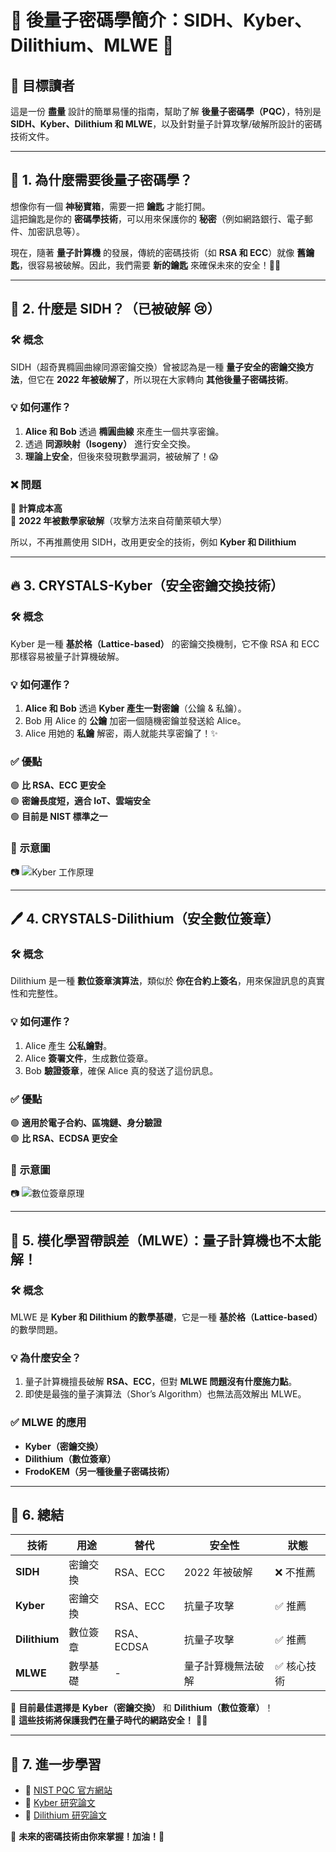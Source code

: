 # 🌟 後量子密碼學簡介：SIDH、Kyber、Dilithium、MLWE 🚀

## 🎯 目標讀者

這是一份 **盡量** 設計的簡單易懂的指南，幫助了解 **後量子密碼學（PQC）**，特別是 **SIDH、Kyber、Dilithium 和 MLWE**，以及針對量子計算攻擊/破解所設計的密碼技術文件。

---

## 🧩 1. 為什麼需要後量子密碼學？

想像你有一個 **神秘寶箱**，需要一把 **鑰匙** 才能打開。  
這把鑰匙是你的 **密碼學技術**，可以用來保護你的 **秘密**（例如網路銀行、電子郵件、加密訊息等）。

現在，隨著 **量子計算機** 的發展，傳統的密碼技術（如 **RSA 和 ECC**）就像 **舊鑰匙**，很容易被破解。因此，我們需要 **新的鑰匙** 來確保未來的安全！🔐✨

---

## 🔑 2. 什麼是 SIDH？（已被破解 😢）

### 🛠️ **概念**

SIDH（超奇異橢圓曲線同源密鑰交換）曾被認為是一種 **量子安全的密鑰交換方法**，但它在 **2022 年被破解了**，所以現在大家轉向 **其他後量子密碼技術**。

### 💡 **如何運作？**

1. **Alice 和 Bob** 透過 **橢圓曲線** 來產生一個共享密鑰。
2. 透過 **同源映射（Isogeny）** 進行安全交換。
3. **理論上安全**，但後來發現數學漏洞，被破解了！😱

### ❌ **問題**

🔴 **計算成本高**  
🔴 **2022 年被數學家破解**（攻擊方法來自荷蘭萊頓大學）

所以，不再推薦使用 SIDH，改用更安全的技術，例如 **Kyber 和 Dilithium**

---

## 🔥 3. CRYSTALS-Kyber（安全密鑰交換技術）

### 🛠️ **概念**

Kyber 是一種 **基於格（Lattice-based）** 的密鑰交換機制，它不像 RSA 和 ECC 那樣容易被量子計算機破解。

### 💡 **如何運作？**

1. **Alice 和 Bob** 透過 **Kyber 產生一對密鑰**（公鑰 & 私鑰）。
2. Bob 用 Alice 的 **公鑰** 加密一個隨機密鑰並發送給 Alice。
3. Alice 用她的 **私鑰** 解密，兩人就能共享密鑰了！✨

### ✅ **優點**

🟢 **比 RSA、ECC 更安全**  
🟢 **密鑰長度短，適合 IoT、雲端安全**  
🟢 **目前是 NIST 標準之一**

### 🎨 **示意圖**

📷 ![Kyber 工作原理](https://upload.wikimedia.org/wikipedia/commons/3/36/Public_key_encryption.svg)

---

## 🖊 4. CRYSTALS-Dilithium（安全數位簽章）

### 🛠️ **概念**

Dilithium 是一種 **數位簽章演算法**，類似於 **你在合約上簽名**，用來保證訊息的真實性和完整性。

### 💡 **如何運作？**

1. Alice 產生 **公私鑰對**。
2. Alice **簽署文件**，生成數位簽章。
3. Bob **驗證簽章**，確保 Alice 真的發送了這份訊息。

### ✅ **優點**

🟢 **適用於電子合約、區塊鏈、身分驗證**  
🟢 **比 RSA、ECDSA 更安全**

### 🎨 **示意圖**

📷 ![數位簽章原理](https://upload.wikimedia.org/wikipedia/commons/thumb/4/42/Digital_Signature_diagram.svg/800px-Digital_Signature_diagram.svg.png)

---

## 🎲 5. 模化學習帶誤差（MLWE）：量子計算機也不太能解！

### 🛠️ **概念**

MLWE 是 **Kyber 和 Dilithium 的數學基礎**，它是一種 **基於格（Lattice-based）** 的數學問題。

### 💡 **為什麼安全？**

1. 量子計算機擅長破解 **RSA、ECC**，但對 **MLWE 問題沒有什麼施力點**。
2. 即使是最強的量子演算法（Shor’s Algorithm）也無法高效解出 MLWE。

### ✅ **MLWE 的應用**

- **Kyber（密鑰交換）**
- **Dilithium（數位簽章）**
- **FrodoKEM（另一種後量子密碼技術）**

---

## 📌 6. 總結

| 技術          | 用途     | 替代       | 安全性             | 狀態        |
| ------------- | -------- | ---------- | ------------------ | ----------- |
| **SIDH**      | 密鑰交換 | RSA、ECC   | 2022 年被破解      | ❌ 不推薦   |
| **Kyber**     | 密鑰交換 | RSA、ECC   | 抗量子攻擊         | ✅ 推薦     |
| **Dilithium** | 數位簽章 | RSA、ECDSA | 抗量子攻擊         | ✅ 推薦     |
| **MLWE**      | 數學基礎 | -          | 量子計算機無法破解 | ✅ 核心技術 |

🔹 **目前最佳選擇是** **Kyber（密鑰交換）** 和 **Dilithium（數位簽章）**！  
🔹 **這些技術將保護我們在量子時代的網路安全！** 🔐🚀

---

## 🎉 7. 進一步學習

- 📖 [NIST PQC 官方網站](https://csrc.nist.gov/projects/post-quantum-cryptography)
- 📖 [Kyber 研究論文](https://eprint.iacr.org/2017/634)
- 📖 [Dilithium 研究論文](https://eprint.iacr.org/2017/633)

🔹 **未來的密碼技術由你來掌握！加油！🚀**
